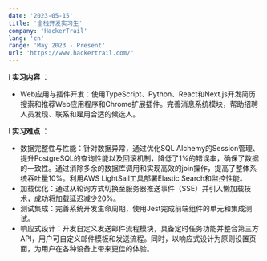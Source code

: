 ```yaml
---
date: '2023-05-15'
title: '全栈开发实习生'
company: 'HackerTrail'
lang: 'cn'
range: 'May 2023 - Present'
url: 'https://www.hackertrail.com/'
---
```


l  **实习内容** ：

* Web应用与插件开发：使用TypeScript、Python、React和Next.js开发简历搜索和推荐Web应用程序和Chrome扩展插件。完善消息系统模块，帮助招聘人员发现、联系和雇用合适的候选人。

l  **实习难点** ：

* 数据完整性与性能：针对数据异常，通过优化SQL Alchemy的Session管理、提升PostgreSQL的查询性能以及回滚机制，降低了1%的错误率，确保了数据的一致性。通过消除多余的数据库调用和实现高效的join操作，提高了整体系统吞吐量10%。利用AWS LightSail工具部署Elastic Search和监控性能。
* 加载优化：通过从轮询方式切换至服务器推送事件（SSE）并引入懒加载技术，成功将加载延迟减少20%。
* 测试集成：完善系统开发生命周期，使用Jest完成前端组件的单元和集成测试。
* 响应式设计：开发自定义发送邮件流程模块，具备定时任务功能并整合第三方API，用户可自定义邮件模板和发送流程。同时，以响应式设计为原则设置页面，为用户在各种设备上带来更佳的体验。
